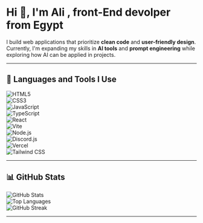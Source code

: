 # Hi 👋, I'm Ali , front-End devolper from Egypt 

I build web applications that prioritize **clean code** and **user-friendly design**.  
Currently, I'm expanding my skills in **AI tools** and **prompt engineering** while exploring how AI can be applied in projects.  

---

## 🚀 Languages and Tools I Use  

![HTML5](https://img.shields.io/badge/HTML5-%23E34F26.svg?style=for-the-badge&logo=html5&logoColor=white)  
![CSS3](https://img.shields.io/badge/CSS3-%231572B6.svg?style=for-the-badge&logo=css3&logoColor=white)  
![JavaScript](https://img.shields.io/badge/JavaScript-%23323330.svg?style=for-the-badge&logo=javascript&logoColor=%23F7DF1E)  
![TypeScript](https://img.shields.io/badge/TypeScript-%23007ACC.svg?style=for-the-badge&logo=typescript&logoColor=white)  
![React](https://img.shields.io/badge/React-%2320232a.svg?style=for-the-badge&logo=react&logoColor=%2361DAFB)  
![Vite](https://img.shields.io/badge/Vite-%23646CFF.svg?style=for-the-badge&logo=vite&logoColor=white)  
![Node.js](https://img.shields.io/badge/Node.js-%2343853D.svg?style=for-the-badge&logo=node.js&logoColor=white)  
![Discord.js](https://img.shields.io/badge/Discord.js-%235865F2.svg?style=for-the-badge&logo=discord&logoColor=white)  
![Vercel](https://img.shields.io/badge/Vercel-%23000000.svg?style=for-the-badge&logo=vercel&logoColor=white)  
![Tailwind CSS](https://img.shields.io/badge/TailwindCSS-%2338B2AC.svg?style=for-the-badge&logo=tailwind-css&logoColor=white)  

---

## 📊 GitHub Stats  

![GitHub Stats](https://github-readme-stats.vercel.app/api?username=its3li&show_icons=true&theme=dark)  
![Top Languages](https://github-readme-stats.vercel.app/api/top-langs?username=its3li&show_icons=true&layout=compact&theme=dark)  
![GitHub Streak](https://github-readme-streak-stats.herokuapp.com/?user=its3li&theme=dark)  

---
